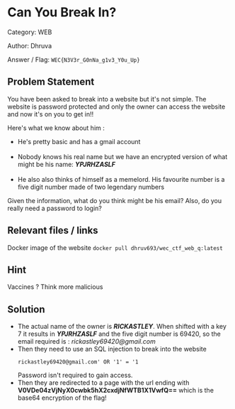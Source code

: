 # **Can You Break In?**

Category: WEB

Author: Dhruva

Answer / Flag: `WEC{N3V3r_G0nNa_g1v3_Y0u_Up}`

## Problem Statement

You have been asked to break into a website but it's not simple. The website is password protected and only the owner can access the website and now it's on you to get in!!

Here's what we know about him :
<ul>
    <li> He's pretty basic and has a gmail account</li><br>
    <li> Nobody knows his real name but we have an encrypted version of what might be his name: <i><b> YPJRHZASLF</b></i></li><br>
    <li> He also also thinks of himself as a memelord. His favourite number is a five digit number made of two legendary numbers</li>
</ul>

Given the information, what do you think might be his email? Also, do you really need a password to login?

## Relevant files / links

Docker image of the website `docker pull dhruv693/wec_ctf_web_q:latest`

## Hint

Vaccines ? Think more malicious

## Solution

<ul>
 <li>The actual name of the owner is <b><i>RICKASTLEY</i></b>. When shifted with a key 7 it results in <i><b> YPJRHZASLF</b></i> and the five digit number is 69420, so the email required is : <i>rickastley69420@gmail.com</i></li>

 <li>Then they need to use an SQL injection to break into the website
<pre><code>rickastley69420@gmail.com' OR '1' = '1</code></pre>
Password isn't required to gain access.</li>
<li>Then they are redirected to a page with the url ending with 
<b>V0VDe04zVjNyX0cwbk5hX2cxdjNfWTB1X1VwfQ==</b>  which is the base64 encryption of the flag!
</ul>
